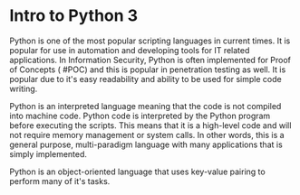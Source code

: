 # Intro to Python 3

Python is one of the most popular scripting languages in current times. It is popular for use in automation and developing tools for IT related applications. In Information Security, Python is often implemented for Proof of Concepts ( #POC) and this is popular in penetration testing as well. It is popular due to it's easy readability and ability to be used for simple code writing.

Python is an interpreted language meaning that the code is not compiled into machine code. Python code is interpreted by the Python program before executing the scripts. This means that it is a high-level code and will not require memory management or system calls. In other words, this is a general purpose, multi-paradigm language with many applications that is simply implemented.

Python is an object-oriented language that uses key-value pairing to perform many of it's tasks.